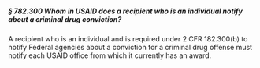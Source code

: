##### § 782.300 Whom in USAID does a recipient who is an individual notify about a criminal drug conviction? #####

A recipient who is an individual and is required under 2 CFR 182.300(b) to notify Federal agencies about a conviction for a criminal drug offense must notify each USAID office from which it currently has an award.